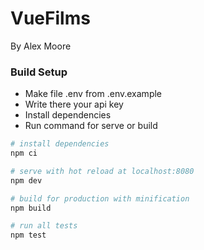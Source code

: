 # VueFilms
By Alex Moore

### Build Setup

- Make file .env from .env.example
- Write there your api key
- Install dependencies
- Run command for serve or build

``` bash
# install dependencies
npm ci

# serve with hot reload at localhost:8080
npm dev

# build for production with minification
npm build

# run all tests
npm test
```
